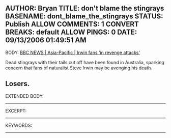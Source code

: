 AUTHOR: Bryan
TITLE: don't blame the stingrays
BASENAME: dont_blame_the_stingrays
STATUS: Publish
ALLOW COMMENTS: 1
CONVERT BREAKS: __default__
ALLOW PINGS: 0
DATE: 09/13/2006 01:49:51 AM
-----
BODY:
<a title="BBC NEWS | Asia-Pacific | Irwin fans 'in revenge attacks'" href="http://news.bbc.co.uk/2/hi/asia-pacific/5338118.stm">BBC NEWS | Asia-Pacific | Irwin fans 'in revenge attacks'</a>

Dead stingrays with their tails cut off have been found in Australia, sparking concern that fans of naturalist Steve Irwin may be avenging his death.

Losers.
-----
EXTENDED BODY:

-----
EXCERPT:

-----
KEYWORDS:

-----


